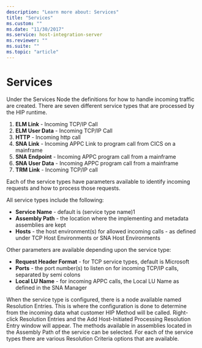 ```yaml
---
description: "Learn more about: Services"
title: "Services"
ms.custom: ""
ms.date: "11/30/2017"
ms.service: host-integration-server
ms.reviewer: ""
ms.suite: ""
ms.topic: "article"
---
```

# Services
Under the Services Node the definitions for how to handle incoming traffic are created. There are seven different service types that are processed by the HIP runtime.

1. **ELM Link** - Incoming TCP/IP Call
2. **ELM User Data** - Incoming TCP/IP Call
3. **HTTP** - Incoming http call
4. **SNA Link** - Incoming APPC Link to program call from CICS on a mainframe
5. **SNA Endpoint** - Incoming APPC program call from a mainframe
6. **SNA User Data** - Incoming APPC program call from a mainframe
7. **TRM Link** - Incoming TCP/IP call

Each of the service types have parameters available to identify incoming requests and how to process those requests.

All service types include the following:

* **Service Name** - default is (service type name)1
* **Assembly Path** - the location where the implementing and metadata assemblies are kept 
* **Hosts** - the host environment(s) for allowed incoming calls - as defined under TCP Host Environments or SNA Host Environments

Other parameters are available depending upon the service type:

* **Request Header Format** - for TCP service types, default is Microsoft
* **Ports** - the port number(s) to listen on for incoming TCP/IP calls, separated by semi colons
* **Local LU Name** - for incoming APPC calls, the Local LU Name as defined in the SNA Manager

When the service type is configured, there is a node available named Resolution Entries. This is where the configuration is done to determine from the incoming data what customer HIP Method will be called. Right-click Resolution Entries and the Add Host-Initiated Processing Resolution Entry window will appear. The methods available in assemblies located in the Assembly Path of the service can be selected.  For each of the service types there are various Resolution Criteria options that are available.


